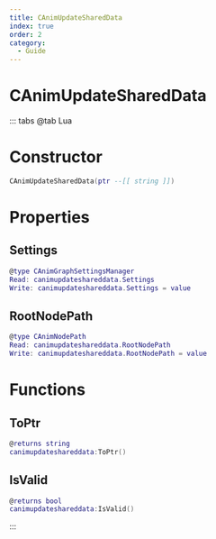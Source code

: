 ```yaml
---
title: CAnimUpdateSharedData
index: true
order: 2
category:
  - Guide
---
```


# CAnimUpdateSharedData

::: tabs
@tab Lua
# Constructor
```lua
CAnimUpdateSharedData(ptr --[[ string ]])
```
# Properties
## Settings 
```lua
@type CAnimGraphSettingsManager
Read: canimupdateshareddata.Settings
Write: canimupdateshareddata.Settings = value
```
## RootNodePath 
```lua
@type CAnimNodePath
Read: canimupdateshareddata.RootNodePath
Write: canimupdateshareddata.RootNodePath = value
```
# Functions
## ToPtr
```lua
@returns string
canimupdateshareddata:ToPtr()
```
## IsValid
```lua
@returns bool
canimupdateshareddata:IsValid()
```

:::